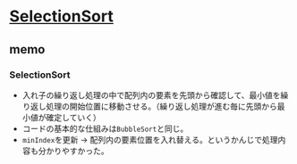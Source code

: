 # [SelectionSort ](https://github.com/trekhleb/javascript-algorithms/tree/master/src/algorithms/sorting/selection-sort)

## memo

### SelectionSort 

- 入れ子の繰り返し処理の中で配列内の要素を先頭から確認して、最小値を繰り返し処理の開始位置に移動させる。（繰り返し処理が進む毎に先頭から最小値が確定していく）
- コードの基本的な仕組みは`BubbleSort`と同じ。
- `minIndex`を更新 → 配列内の要素位置を入れ替える。というかんじで処理内容も分かりやすかった。
